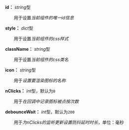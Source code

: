 **id：** *string*型

　　用于设置*当前组件的唯一id信息*

**style：** *dict*型

　　用于设置*当前组件的css样式*

**className：** *string*型

　　用于设置*当前组件的css类名*

**icon：** *string*型

　　用于*设置要渲染图标的名称*

**nClicks：** *int*型，默认为`0`

　　用于*在回调中记录图标被点按次数*

**debounceWait：** *int*型，默认为`200`

　　用于*为nClicks的监听更新设置防抖延时时长*，单位：毫秒

